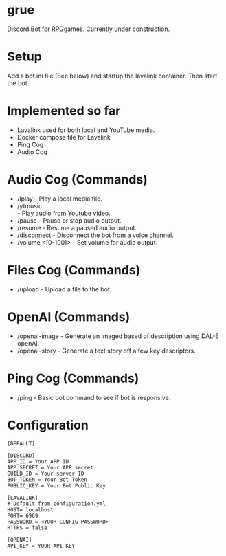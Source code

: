 # grue
Discord Bot for RPGgames. Currently under construction.

# Setup
Add a bot.ini file (See below) and startup the lavalink container. Then
start the bot.

# Implemented so far
* Lavalink used for both local and YouTube media.
* Docker compose file for Lavalink
* Ping Cog
* Audio Cog

# Audio Cog (Commands)
* /lplay <file> - Play a local media file.
* /ytmusic <search> - Play audio from Youtube video.
* /pause - Pause or stop audio output.
* /resume - Resume a paused audio output.
* /disconnect - Disconnect the bot from a voice channel.
* /volume <[0-100]> - Set volume for audio output.

# Files Cog (Commands)
* /upload <file> - Upload a file to the bot.

# OpenAI (Commands)
* /openai-image <desc> - Generate an imaged based of description using DAL-E openAI.
* /openai-story <desc> - Generate a text story off a few key descriptors.


# Ping Cog (Commands)
* /ping - Basic bot command to see if bot is responsive.

# Configuration
```
[DEFAULT]

[DISCORD]
APP_ID = Your APP ID
APP_SECRET = Your APP secret
GUILD_ID = Your server ID
BOT_TOKEN = Your Bot Token
PUBLIC_KEY = Your Bot Public Key

[LAVALINK]
# Default from configuration.yml
HOST= localhost
PORT= 6969
PASSWORD = <YOUR CONFIG PASSWORD>
HTTPS = false

[OPENAI]
API_KEY = YOUR API KEY
```